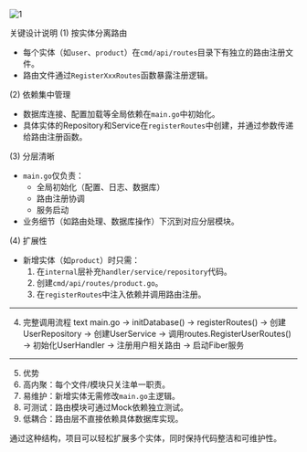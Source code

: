 ![1](https://github.com/user-attachments/assets/86556c4e-53be-4c30-ac46-049adc447d61)

关键设计说明
 (1) 按实体分离路由
- 每个实体（如`user`、`product`）在`cmd/api/routes`目录下有独立的路由注册文件。
- 路由文件通过`RegisterXxxRoutes`函数暴露注册逻辑。

 (2) 依赖集中管理
- 数据库连接、配置加载等全局依赖在`main.go`中初始化。
- 具体实体的Repository和Service在`registerRoutes`中创建，并通过参数传递给路由注册函数。

 (3) 分层清晰
- `main.go`仅负责：
  - 全局初始化（配置、日志、数据库）
  - 路由注册协调
  - 服务启动
- 业务细节（如路由处理、数据库操作）下沉到对应分层模块。

 (4) 扩展性
- 新增实体（如`product`）时只需：
  1. 在`internal`层补充`handler/service/repository`代码。
  2. 创建`cmd/api/routes/product.go`。
  3. 在`registerRoutes`中注入依赖并调用路由注册。

---

 4. 完整调用流程
text
main.go 
→ initDatabase() 
→ registerRoutes() 
  → 创建UserRepository 
  → 创建UserService 
  → 调用routes.RegisterUserRoutes() 
    → 初始化UserHandler 
    → 注册用户相关路由 
→ 启动Fiber服务

---

 5. 优势
1. 高内聚：每个文件/模块只关注单一职责。
2. 易维护：新增实体无需修改`main.go`主逻辑。
3. 可测试：路由模块可通过Mock依赖独立测试。
4. 低耦合：路由层不直接依赖具体数据库实现。

通过这种结构，项目可以轻松扩展多个实体，同时保持代码整洁和可维护性。
